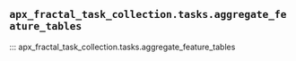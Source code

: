 ## `apx_fractal_task_collection.tasks.aggregate_feature_tables`

::: apx_fractal_task_collection.tasks.aggregate_feature_tables


